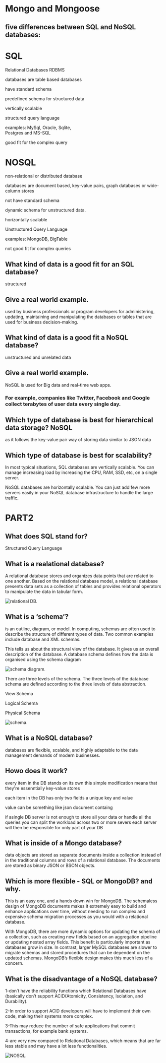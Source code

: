 # Mongo and Mongoose


 ## five differences between SQL and NoSQL databases:

# SQL                                  

 Relational Databases RDBMS             

 databases are table based databases   

have standard schema                    

predefined schema for structured data   

vertically scalable                   


structured query language                

examples: MySql, Oracle, Sqlite,             
Postgres and MS-SQL

 good fit for the complex query       

 # NOSQL

 non-relational or distributed database 

 databases are document based, key-value pairs, graph databases or wide-column stores

 not have standard schema

 dynamic schema for unstructured data.

 horizontally scalable

 Unstructured Query Language

 examples: MongoDB, BigTable 

  not good fit for complex queries


                         
                                    


## What kind of data is a good fit for an SQL database? 

structured

## Give a real world example.

used by business professionals or program developers for administering, updating, maintaining and manipulating the databases or tables that are used for business decision-making.

## What kind of data is a good fit a NoSQL database?

 unstructured and unrelated data

## Give a real world example.

NoSQL is used for Big data and real-time web apps. 

### For example, companies like Twitter, Facebook and Google collect terabytes of user data every single day.

## Which type of database is best for hierarchical data storage?  NoSQL

as it follows the key-value pair way of storing data similar to JSON data

## Which type of database is best for scalability?

 In most typical situations, SQL databases are vertically scalable. You can manage increasing load by increasing the CPU, RAM, SSD, etc, on a single server.


NoSQL databases are horizontally scalable. You can just add few more servers easily in your NoSQL database infrastructure to handle the large traffic.





# PART2

## What does SQL stand for?

 Structured Query Language

## What is a realational database?

A relational database stores and organizes data points that are related to one another. Based on the relational database model, a relational database presents data sets as a collection of tables and provides relational operators to manipulate the data in tabular form.

  ![relational DB](https://assets-global.website-files.com/5debb9b4f88fbc3f702d579e/5e3c1a71724a38245aa43b02_99bf70d46cc247be878de9d3a88f0c44.png).

## What is a ‘schema’?

is an outline, diagram, or model. In computing, schemas are often used to describe the structure of different types of data. Two common examples include database and XML schemas.

This tells us about the structural view of the database. It gives us an overall description of the database. A database schema defines how the data is organised using the schema diagram

![ schema diagram](https://s3.ap-south-1.amazonaws.com/afteracademy-server-uploads/what-is-schema-diagram-b8915aa44db73ede.jpg).

There are three levels of the schema. The three levels of the database schema are defined according to the three levels of data abstraction.

View Schema

Logical Schema

Physical Schema

![ schema ](https://s3.ap-south-1.amazonaws.com/afteracademy-server-uploads/what-is-a-schema-three-levels-of-schema-84a896db453efdac.jpg).  


## What is a NoSQL database?

databases are flexible, scalable, and highly adaptable to the data management demands of modern businesses.

## Howo does it work?

every item in the DB stands on its own this simple modification means that they're essenntially key-value stores 

each item in the DB has only two fields a unique key and value 

value can be something like json document containg 
 
 if asingle DB server is not enough to store all your  data or handle all the queries 
 you can split the workload across two or more severs each server will then be responsible for only  part of your DB

## What is inside of a Mongo database?

 data objects are stored as separate documents inside a collection instead of in the traditional columns and rows of a relational database. The documents are stored as binary JSON or BSON objects.

## Which is more flexible - SQL or MongoDB? and why.


This is an easy one, and a hands down win for MongoDB. The schemaless design of MongoDB documents makes it extremely easy to build and enhance applications over time, without needing to run complex and expensive schema migration processes as you would with a relational database.

With MongoDB, there are more dynamic options for updating the schema of a collection, such as creating new fields based on an aggregation pipeline or updating nested array fields. This benefit is particularly important as databases grow in size. In contrast, larger MySQL databases are slower to migrate schemas and stored procedures that can be dependent on the updated schemas. MongoDB’s flexible design makes this much less of a concern.

## What is the disadvantage of a NoSQL database?

1-don’t have the reliability functions which Relational Databases have (basically don’t support ACID(Atomicity, Consistency, Isolation, and Durability).

2-In order to support ACID developers will have to implement their own code, making their systems more complex.

3-This may reduce the number of safe applications that commit transactions, for example bank systems.

4-are very new compared to Relational Databases, which means that are far less stable and may have a lot less functionalities.

![ NOSQL ](https://res.cloudinary.com/practicaldev/image/fetch/s--c5dHJonR--/c_limit%2Cf_auto%2Cfl_progressive%2Cq_auto%2Cw_880/https://thepracticaldev.s3.amazonaws.com/i/h3qcpsvalz0mqqwnd7hk.png).  
